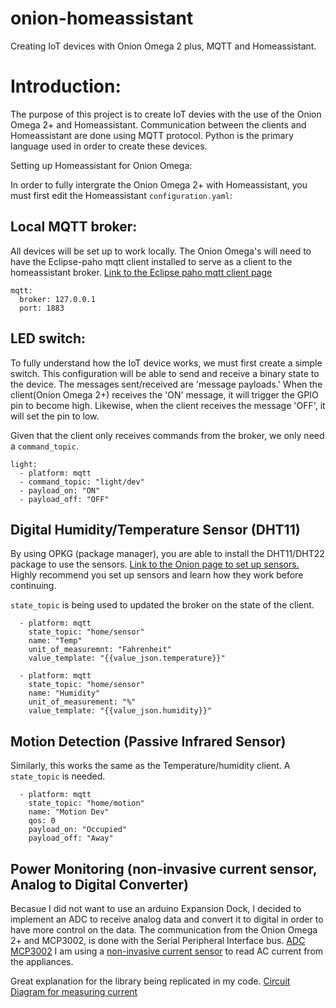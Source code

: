 # onion-homeassistant
Creating IoT devices with Onion Omega 2 plus, MQTT and Homeassistant. 

# Introduction: 

The purpose of this project is to create IoT devies with the use of the Onion Omega 2+ and Homeassistant. Communication between the clients and Homeassistant are done using MQTT protocol. Python is the primary language used in order to create these devices. 

Setting up Homeassistant for Onion Omega:

In order to fully intergrate the Onion Omega 2+ with Homeassistant, you must first edit the Homeassistant ```configuration.yaml```: 

## Local MQTT broker: 

All devices will be set up to work locally. The Onion Omega's will need to have the Eclipse-paho mqtt client installed to serve as a client to the homeassistant broker. [Link to the Eclipse paho mqtt client page](https://www.eclipse.org/paho/clients/python/docs/)

```
mqtt:
  broker: 127.0.0.1
  port: 1883
```

## LED switch:

To fully understand how the IoT device works, we must first create a simple switch. This configuration will be able to send and receive a binary state to the device. The messages sent/received are 'message payloads.' When the client(Onion Omega 2+) receives the 'ON' message, it will trigger the GPIO pin to become high. Likewise, when the client receives the message 'OFF', it will set the pin to low.

Given that the client only receives commands from the broker, we only need a ```command_topic```.

```
light: 
  - platform: mqtt
  - command_topic: "light/dev"
  - payload_on: "ON"
  - payload_off: "OFF"
```

## Digital Humidity/Temperature Sensor (DHT11)

By using OPKG (package manager), you are able to install the DHT11/DHT22 package to use the sensors. [Link to the Onion page to set up sensors.](https://onion.io/2bt-reading-dht-sensor-data/) Highly recommend you set up sensors and learn how they work before continuing. 

```state_topic``` is being used to updated the broker on the state of the client. 

```
  - platform: mqtt
    state_topic: "home/sensor"
    name: "Temp"
    unit_of_measuremnt: "Fahrenheit"
    value_template: "{{value_json.temperature}}"
  
  - platform: mqtt
    state_topic: "home/sensor"
    name: "Humidity"
    unit_of_measurement: "%"
    value_template: "{{value_json.humidity}}"
```
    
## Motion Detection (Passive Infrared Sensor)

Similarly, this works the same as the Temperature/humidity client. A ```state_topic``` is needed. 

```
  - platform: mqtt
    state_topic: "home/motion"
    name: "Motion Dev"
    qos: 0
    payload_on: "Occupied"
    payload_off: "Away"
```
## Power Monitoring (non-invasive current sensor, Analog to Digital Converter)

Becasue I did not want to use an arduino Expansion Dock, I decided to implement an ADC to receive analog data and convert it to digital in order to have more control on the data. The communication from the Onion Omega 2+ and MCP3002, is done with the Serial Peripheral Interface bus. [ADC MCP3002](http://www.farnell.com/datasheets/1599363.pdf) I am using a [non-invasive current sensor](https://www.sparkfun.com/products/11005) to read AC current from the appliances. 

Great explanation for the library being replicated in my code. [Circuit Diagram for measuring current](https://learn.openenergymonitor.org/electricity-monitoring/ct-sensors/interface-with-arduino)


